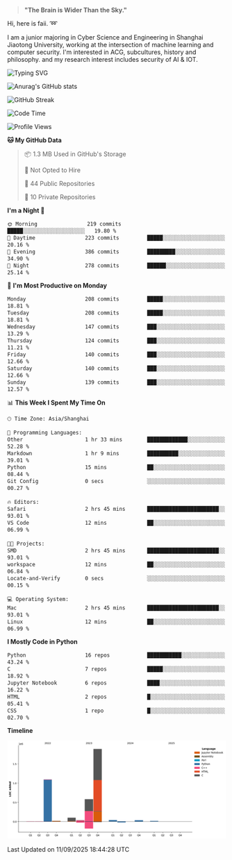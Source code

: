 > **"The Brain is Wider Than the Sky."**

  Hi, here is faii. :loop:  
  
  I am a junior majoring in Cyber Science and Engineering in Shanghai Jiaotong University, working at the intersection
  of machine learning and computer security. I'm interested in ACG, subcultures, history and philosophy. and my research interest includes security of AI & IOT.

![Typing SVG](https://readme-typing-svg.demolab.com/?lines=Any+sufficiently+advanced+technology+is+indistinguishable+from+magic;On+my+way+to+be+a+*magician*)

![Anurag's GitHub stats](https://github-readme-stats.vercel.app/api?username=faiimea)

![GitHub Streak](https://streak-stats.demolab.com/?user=faiimea)

<!--START_SECTION:waka-->
![Code Time](http://img.shields.io/badge/Code%20Time-822%20hrs%2032%20mins-blue)

![Profile Views](http://img.shields.io/badge/Profile%20Views-0-blue)

**🐱 My GitHub Data** 

> 📦 1.3 MB Used in GitHub's Storage 
 > 
> 🚫 Not Opted to Hire
 > 
> 📜 44 Public Repositories 
 > 
> 🔑 10 Private Repositories 
 > 
**I'm a Night 🦉** 

```text
🌞 Morning                219 commits         █████░░░░░░░░░░░░░░░░░░░░   19.80 % 
🌆 Daytime                223 commits         █████░░░░░░░░░░░░░░░░░░░░   20.16 % 
🌃 Evening                386 commits         █████████░░░░░░░░░░░░░░░░   34.90 % 
🌙 Night                  278 commits         ██████░░░░░░░░░░░░░░░░░░░   25.14 % 
```
📅 **I'm Most Productive on Monday** 

```text
Monday                   208 commits         █████░░░░░░░░░░░░░░░░░░░░   18.81 % 
Tuesday                  208 commits         █████░░░░░░░░░░░░░░░░░░░░   18.81 % 
Wednesday                147 commits         ███░░░░░░░░░░░░░░░░░░░░░░   13.29 % 
Thursday                 124 commits         ███░░░░░░░░░░░░░░░░░░░░░░   11.21 % 
Friday                   140 commits         ███░░░░░░░░░░░░░░░░░░░░░░   12.66 % 
Saturday                 140 commits         ███░░░░░░░░░░░░░░░░░░░░░░   12.66 % 
Sunday                   139 commits         ███░░░░░░░░░░░░░░░░░░░░░░   12.57 % 
```


📊 **This Week I Spent My Time On** 

```text
🕑︎ Time Zone: Asia/Shanghai

💬 Programming Languages: 
Other                    1 hr 33 mins        █████████████░░░░░░░░░░░░   52.28 % 
Markdown                 1 hr 9 mins         ██████████░░░░░░░░░░░░░░░   39.01 % 
Python                   15 mins             ██░░░░░░░░░░░░░░░░░░░░░░░   08.44 % 
Git Config               0 secs              ░░░░░░░░░░░░░░░░░░░░░░░░░   00.27 % 

🔥 Editors: 
Safari                   2 hrs 45 mins       ███████████████████████░░   93.01 % 
VS Code                  12 mins             ██░░░░░░░░░░░░░░░░░░░░░░░   06.99 % 

🐱‍💻 Projects: 
SMD                      2 hrs 45 mins       ███████████████████████░░   93.01 % 
workspace                12 mins             ██░░░░░░░░░░░░░░░░░░░░░░░   06.84 % 
Locate-and-Verify        0 secs              ░░░░░░░░░░░░░░░░░░░░░░░░░   00.15 % 

💻 Operating System: 
Mac                      2 hrs 45 mins       ███████████████████████░░   93.01 % 
Linux                    12 mins             ██░░░░░░░░░░░░░░░░░░░░░░░   06.99 % 
```

**I Mostly Code in Python** 

```text
Python                   16 repos            ███████████░░░░░░░░░░░░░░   43.24 % 
C                        7 repos             █████░░░░░░░░░░░░░░░░░░░░   18.92 % 
Jupyter Notebook         6 repos             ████░░░░░░░░░░░░░░░░░░░░░   16.22 % 
HTML                     2 repos             █░░░░░░░░░░░░░░░░░░░░░░░░   05.41 % 
CSS                      1 repo              █░░░░░░░░░░░░░░░░░░░░░░░░   02.70 % 
```



**Timeline**

![Lines of Code chart](https://raw.githubusercontent.com/faiimea/faiimea/main/assets/bar_graph.png)


 Last Updated on 11/09/2025 18:44:28 UTC
<!--END_SECTION:waka-->
